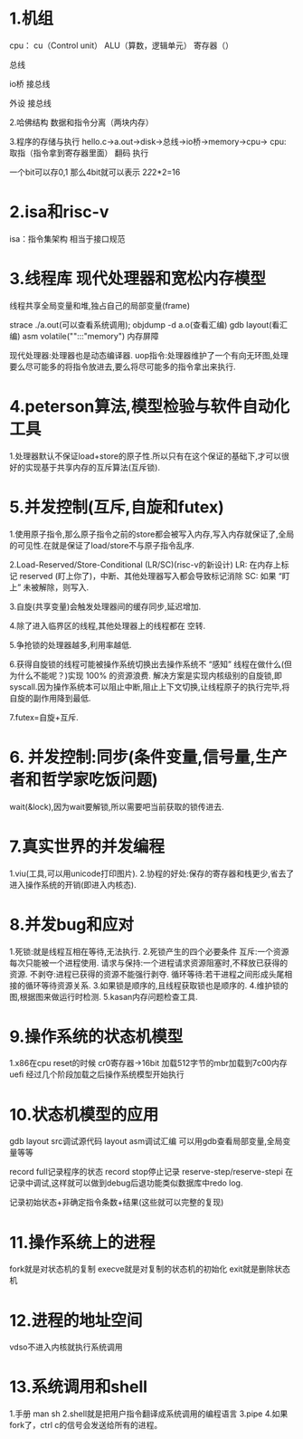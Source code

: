 # 1.机组

cpu：
cu（Control unit）
ALU（算数，逻辑单元）
寄存器（）

总线

io桥 接总线

外设 接总线

2.哈佛结构
数据和指令分离（两块内存）

3.程序的存储与执行
hello.c->a.out->disk->总线->io桥->memory->cpu->
cpu:
取指（指令拿到寄存器里面）
翻码
执行

一个bit可以存0,1
那么4bit就可以表示
2*2*2*2=16

# 2.isa和risc-v

isa：指令集架构 相当于接口规范

# 3.线程库 现代处理器和宽松内存模型

线程共享全局变量和堆,独占自己的局部变量(frame)

strace ./a.out(可以查看系统调用);
objdump -d  a.o(查看汇编)
gdb layout(看汇编)
asm volatile("":::"memory") 内存屏障

现代处理器:处理器也是动态编译器.
uop指令:处理器维护了一个有向无环图,处理要么尽可能多的将指令放进去,要么将尽可能多的指令拿出来执行.

# 4.peterson算法,模型检验与软件自动化工具

1.处理器默认不保证load+store的原子性.所以只有在这个保证的基础下,才可以很好的实现基于共享内存的互斥算法(互斥锁).

# 5.并发控制(互斥,自旋和futex)

1.使用原子指令,那么原子指令之前的store都会被写入内存,写入内存就保证了,全局的可见性.在就是保证了load/store不与原子指令乱序.

2.Load-Reserved/Store-Conditional (LR/SC)(risc-v的新设计)
LR: 在内存上标记 reserved (盯上你了)，中断、其他处理器写入都会导致标记消除
SC: 如果 “盯上” 未被解除，则写入.

3.自旋(共享变量)会触发处理器间的缓存同步,延迟增加.

4.除了进入临界区的线程,其他处理器上的线程都在 空转.

5.争抢锁的处理器越多,利用率越低.

6.获得自旋锁的线程可能被操作系统切换出去操作系统不 “感知” 线程在做什么(但为什么不能呢？)实现 100% 的资源浪费.
解决方案是实现内核级别的自旋锁,即syscall.因为操作系统本可以阻止中断,阻止上下文切换,让线程原子的执行完毕,将自旋的副作用降到最低.

7.futex=自旋+互斥.

# 6. 并发控制:同步(条件变量,信号量,生产者和哲学家吃饭问题)

wait(&lock),因为wait要解锁,所以需要吧当前获取的锁传进去.

# 7.真实世界的并发编程

1.viu(工具,可以用unicode打印图片).
2.协程的好处:保存的寄存器和栈更少,省去了进入操作系统的开销(即进入内核态).

# 8.并发bug和应对

1.死锁:就是线程互相在等待,无法执行.
2.死锁产生的四个必要条件
互斥:一个资源每次只能被一个进程使用.
请求与保持:一个进程请求资源阻塞时,不释放已获得的资源.
不剥夺:进程已获得的资源不能强行剥夺.
循环等待:若干进程之间形成头尾相接的循环等待资源关系.
3.如果锁是顺序的,且线程获取锁也是顺序的.
4.维护锁的图,根据图来做运行时检测.
5.kasan内存问题检查工具.

# 9.操作系统的状态机模型

1.x86在cpu reset的时候
cr0寄存器->16bit
加载512字节的mbr加载到7c00内存 uefi
经过几个阶段加载之后操作系统模型开始执行

# 10.状态机模型的应用

gdb
layout src调试源代码
layout asm调试汇编
可以用gdb查看局部变量,全局变量等等

record full记录程序的状态
record stop停止记录
reserve-step/reserve-stepi 在记录中调试,这样就可以做到debug后退功能类似数据库中redo log.

记录初始状态+非确定指令条数+结果(这些就可以完整的复现)

# 11.操作系统上的进程

fork就是对状态机的复制
execve就是对复制的状态机的初始化
exit就是删除状态机

# 12.进程的地址空间

vdso不进入内核就执行系统调用

# 13.系统调用和shell
1.手册 man sh
2.shell就是把用户指令翻译成系统调用的编程语言
3.pipe
4.如果fork了，ctrl c的信号会发送给所有的进程。